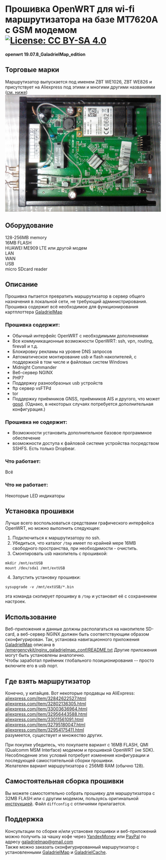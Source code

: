 # Прошивка OpenWRT для wi-fi маршрутизатора на базе MT7620A с GSM модемом[![License: CC BY-SA 4.0](https://img.shields.io/badge/License-CC%20BY--SA%204.0-lightgrey.svg)](https://creativecommons.org/licenses/by-sa/4.0/)
**openwrt 19.07.8_GaladrielMap_edition**

## Торговые марки
Маршрутизатор выпускается под именем ZBT WE1026, ZBT WE826 и присутствует на Aliexpress под этими и многими другими названиями ([см. ниже](#how-to-buy))  
![hardware](img/IMG_20190309_020856_1600x1200.jpg)   

## Оборудование
128-256MB memory  
16MB FLASH  
HUAWEI ME909 LTE или другой модем  
LAN  
WAN  
USB  
micro SDcard reader

## Описание
Прошивка пытается превратить маршрутизатор в сервер общего назначения в локальной сети, не требующий администрирования.  
Прошивка содержит всё необходимое для функционирования картплоттера [GaladrielMap](http://galadrielmap.hs-yachten.at/)

### Прошивка содержит:  
* Обычный интерфейс OpenWRT с необходимыми дополнениями
* Все коммуникационные возможности OpenWRT: ssh, vpn, routing, firevall и т.д.
* Блокировку рекламы на уровне DNS запросов
* Автоматическое монтирование usb и flash накопителей, с поддержкой в том числе и файловых систем Windows
* Midnight Commander
* Веб-сервер NGINX
* PHP7
* Поддержку разнообразных usb устройств
* ftp сервер vsFTPd
* tor
* Поддержку приёмников GNSS, приёмников AIS и другого, что может [gpsd](https://gpsd.io/). (Однако, в некоторых случаях потребуется дополнительная конфигурация.)

### Прошивка не содержит:
* Возможности установить дополнительное базовое программное обеспечение
* возможности доступа к файловой системе устройства посредством SSHFS. Есть только Dropbear.

### Что работает:
Всё

### Что не работает:
Некоторые LED индикаторы

## Установка прошивки
Лучше всего воспользоваться средствами графического интерфейса OpenWRT, но можно выполнить следующее:  

1. Подключиться к маршрутизатору по ssh.
2. Убедиться, что каталог `/tmp` имеет по крайней мере 16MB свободного пространства, при необходимости - очистить.
3. Смонтировать usb накопитель с прошивкой:  
```
mkdir /mnt/extUSB
mount /dev/sda1 /mnt/extUSB  
```
4. Запустить установку прошивки:  
```
sysupgrade -v /mnt/extUSB/*.bin
```

эта команда скопирует прошивку в `/tmp` и установит её с сохранением настроек.

## Использование
Веб-приложения и данные должны располагаться на накопителе SD-card, а веб-сервер NGINX должен быть соответствующим образом сконфигурирован. Так, установка навигационного приложения [GaladrielMap](http://galadrielmap.hs-yachten.at/) описана в [/emergencykit/nginx_galadrielmap_conf/README.txt](https://github.com/VladimirKalachikhin/Galadriel-map/tree/master/emergencykit) Другие приложения могут быть установлены аналогично.  
Чтобы заработал приёмник глобального позиционирования -- просто включите его в usb порт.

## Где взять маршрутизатор
Конечно, у китайцев. Вот некоторые продавцы на AliExpress:  
[aliexpress.com/item/32842622527.html](https://www.aliexpress.com/item/32842622527.html)  
[aliexpress.com/item/32802136305.html](https://www.aliexpress.com/item/32802136305.html)  
[aliexpress.com/item/33003636964.html](https://www.aliexpress.com/item/33003636964.html)  
[aliexpress.com/item/32956443588.html](https://www.aliexpress.com/item/32956443588.html)  
[aliexpress.com/item/33011561091.html](https://www.aliexpress.com/item/33011561091.html)  
[aliexpress.com/item/32795180047.html](https://www.aliexpress.com/item/32795180047.html)  
[aliexpress.com/item/32954175411.html](https://www.aliexpress.com/item/32954175411.html)  
разумеется, существует и множество других.  

При покупке убедитесь, что покупаете вариант с 16MB FLASH, QMI (Qualcomm MSM Interface) модемом и прошивкой OpenWRT (не SDK). Несоблюдение этих условий потребует изменения конфигурации и последующей самостоятельной сборки прошивки.  
Желателен вариант маршрутизатора с 256MB RAM (обычно 128).

## Самостоятельная сборка прошивки
Вы можете самостоятельно собрать прошивку для маршрутизатора с 32MB FLASH или с другим модемом, пользуясь оригинальной [инструкцией](https://openwrt.org/docs/guide-developer/build-system/start). Файл `diffconfig` с отличиями прилагается.

## Поддержка
Консультации по сборке и/или установке прошивки и веб-приложений можно получить за чашку кофе через [YandexMoney](https://yasobe.ru/na/galadrielmap) или [PayPal](https://paypal.me/VladimirKalachikhin) по адресу [galadrielmap@gmail.com](mailto:galadrielmap@gmail.com)  
Также можно заказать сконфигурированный маршрутизатор с установленными [GaladrielMap](https://github.com/VladimirKalachikhin/Galadriel-map) и [GaladrielCache](https://github.com/VladimirKalachikhin/Galadriel-cache).